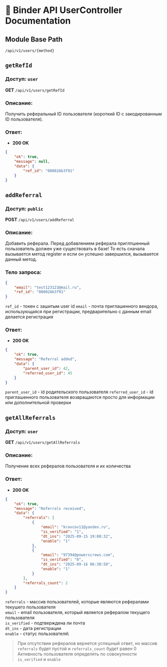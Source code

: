 # 📘 Binder API UserController Documentation

## Module Base Path
`/api/v1/users/{method}`


## `getRefId`
### Доступ: `user`

**GET** `/api/v1/users/getRefId`

### Описание:
Получить реферальный ID пользователя (короткий ID с закодированным ID пользователя).

### Ответ:
- **200 OK**
```json
{
	"ok": true,
	"message": null,
	"data": {
		"ref_id": "00002Ab3f91"
	}
}
```

## `addReferral`
### Доступ: `public`

**POST** `/api/v1/users/addReferral`

### Описание:
Добавить реферала.
Перед добавлением реферала приглпшенный пользователь должен уже существовать в базе!
То есть сначала вызывается метод register и если он успешно завершился, вызывается данный метод.

### Тело запроса:
```json
{
	"email": "test123123@mail.ru",
	"ref_id": "00002Ab3f91"
}
```
`ref_id` - токен с зашитым user id
`email` - почта приглашенного вендора, использующаяся при регистрации, предварительно с данным email делается регистрация

### Ответ:
- **200 OK**
```json
{
	"ok": true,
	"message": "Referral added",
	"data": {
		"parent_user_id": 42,
		"referred_user_id": 45
	}
}
```
`parent_user_id` - id родительского пользователя
`referred_user_id` - id приглашенного пользователя
возвращаются просто для информации или дополнительной проверки


## `getAllReferrals`
### Доступ: `user`

**GET** `/api/v1/users/getAllReferrals`

### Описание:
Получение всех рефералов пользователя и их количества


### Ответ:
- **200 OK**
```json
{
	"ok": true,
	"message": "Referrals received",
	"data": {
		"referrals": [
			{
				"email": "kravcov11@yandex.ru",
				"is_verified": "1",
				"dt_ins": "2025-09-15 19:08:32",
				"enable": "1"
			},
			{
				"email": "97394@powerscrews.com",
				"is_verified": "0",
				"dt_ins": "2025-09-16 06:30:58",
				"enable": "1"
			}
		],
		"referrals_count": 2
	}
}
```
`referrals` - массив пользователей, которые являются рефералами текушего пользователя\
	`email` - email пользователя, который является рефералом текущего пользователя\
	`is_verified` - подтверждена ли почта\
	`dt_ins` - дата регистрации\
	`enable` - статус пользователя\
> При отсутствии рефералов вернется успешный ответ, но массив `referrals` будет пустой и `referrals_count` будет равен 0
> Активность пользователя определять по совокупности `is_verified` и `enable`


